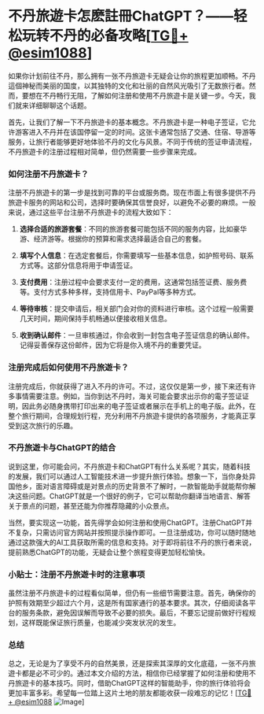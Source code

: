 # 不丹旅遊卡怎麽註冊ChatGPT？——轻松玩转不丹的必备攻略[[TG💪+ @esim1088](https://t.me/s/esim1088)]

如果你计划前往不丹，那么拥有一张不丹旅遊卡无疑会让你的旅程更加顺畅。不丹這個神秘而美丽的国度，以其独特的文化和壮丽的自然风光吸引了无数旅行者。然而，要想在不丹畅行无阻，了解如何注册和使用不丹旅遊卡是关键一步。今天，我们就来详细聊聊这个话题。

首先，让我们了解一下不丹旅遊卡的基本概念。不丹旅遊卡是一种电子签证，它允许游客进入不丹并在该国停留一定的时间。这张卡通常包括了交通、住宿、导游等服务，让旅行者能够更好地体验不丹的文化与风景。不同于传统的签证申请流程，不丹旅遊卡的注册过程相对简单，但仍然需要一些步骤来完成。

### 如何注册不丹旅遊卡？

注册不丹旅遊卡的第一步是找到可靠的平台或服务商。现在市面上有很多提供不丹旅遊卡服务的网站和公司，选择时要确保其信誉良好，以避免不必要的麻烦。一般来说，通过这些平台注册不丹旅遊卡的流程大致如下：

1. **选择合适的旅游套餐**：不同的旅游套餐可能包括不同的服务内容，比如豪华游、经济游等。根据你的预算和需求选择最适合自己的套餐。
   
2. **填写个人信息**：在选定套餐后，你需要填写一些基本信息，如护照号码、联系方式等。这部分信息将用于申请签证。

3. **支付费用**：注册过程中会要求支付一定的费用，这通常包括签证费、服务费等。支付方式多种多样，支持信用卡、PayPal等多种方式。

4. **等待审核**：提交申请后，相关部门会对你的资料进行审核。这个过程一般需要几天时间，期间保持手机畅通以便接收相关信息。

5. **收到确认邮件**：一旦审核通过，你会收到一封包含电子签证信息的确认邮件。记得妥善保存这份邮件，因为它将是你入境不丹的重要凭证。

### 注册完成后如何使用不丹旅遊卡？

注册完成后，你就获得了进入不丹的许可。不过，这仅仅是第一步，接下来还有许多事情需要注意。例如，当你到达不丹时，海关可能会要求出示你的電子签证证明，因此务必随身携带打印出来的电子签证或者展示在手机上的电子版。此外，在整个旅行期间，合理规划行程，充分利用不丹旅遊卡提供的各项服务，才能真正享受到这次旅行的乐趣。

### 不丹旅遊卡与ChatGPT的结合

说到这里，你可能会问，不丹旅遊卡和ChatGPT有什么关系呢？其实，随着科技的发展，我们可以通过人工智能技术进一步提升旅行体验。想象一下，当你身处异国他乡，面对语言障碍或是对景点的历史背景不了解时，一款智能助手就能帮你解决这些问题。ChatGPT就是一个很好的例子，它可以帮助你翻译当地语言、解答关于景点的问题，甚至还能为你推荐隐藏的小众景点。

当然，要实现这一功能，首先得学会如何注册和使用ChatGPT。注册ChatGPT并不复杂，只需访问官方网站并按照提示操作即可。一旦注册成功，你可以随时随地通过这款强大的AI工具获取所需的信息和支持。对于即将前往不丹的旅行者来说，提前熟悉ChatGPT的功能，无疑会让整个旅程变得更加轻松愉快。

### 小贴士：注册不丹旅遊卡时的注意事项

虽然注册不丹旅遊卡的过程看似简单，但仍有一些细节需要注意。首先，确保你的护照有效期至少超过六个月，这是所有国家通行的基本要求。其次，仔细阅读各平台的服务条款，避免因误解而导致不必要的损失。最后，不要忘记提前做好行程规划，这样既能保证旅行质量，也能减少突发状况的发生。

### 总结

总之，无论是为了享受不丹的自然美景，还是探索其深厚的文化底蕴，一张不丹旅遊卡都是必不可少的。通过本文介绍的方法，相信你已经掌握了如何注册和使用不丹旅遊卡的基本技巧。同时，借助ChatGPT这样的智能助手，你的旅行体验将会更加丰富多彩。希望每一位踏上这片土地的朋友都能收获一段难忘的记忆！[[TG💪+ @esim1088](https://t.me/s/esim1088) ![Image](https://i.postimg.cc/4NQfJmqS/Snipaste-2025-05-13-00-14-12.png)]